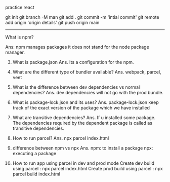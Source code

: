 practice react

git init
git branch -M man
git add .
git commit -m 'intial commit'
git remote add origin 'origin details'
git push origin main


-------------
What is npm?
   
Ans: npm manages packages it does not stand for the node package manager. 

3. What is package.json
Ans. Its a configuration for the npm.

4. What are the different type of bundler available?
Ans. webpack, parcel, veet

5. What is the difference between dev dependencies vs normal dependencies?
Ans. dev dependencies will not go with the prod bundle.

6. What is package-lock.json and its uses?
Ans. package-lock.json keep track of the exact version of the package which we have installed 

7. What are transitive dependencies?
Ans. If u installed some package. The  dependencies required by the dependent package is called as transitive dependencies.

8. How to run parcel?
Ans. npx parcel index.html

9. difference between npm vs npx
Ans. npm: to install a package
     npx: executing a package

10. How to run app using parcel in dev and prod mode
Create dev build using parcel : npx parcel index.html
Create prod build using parcel : npx parcel build index.html

